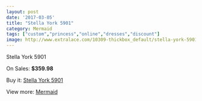 ```yaml
---
layout: post
date: '2017-03-05'
title: "Stella York 5901"
category: Mermaid
tags: ["custom","princess","online","dresses","discount"]
image: http://www.extralace.com/10309-thickbox_default/stella-york-5901.jpg
---
```

Stella York 5901

On Sales: **$359.98**
<a href="https://www.extralace.com/mermaid/4864-stella-york-5901.html"><amp-img layout="responsive" width="600" height="600" src="//www.extralace.com/10309-thickbox_default/stella-york-5901.jpg" alt="Stella York 5901 0" /></a>
<a href="https://www.extralace.com/mermaid/4864-stella-york-5901.html"><amp-img layout="responsive" width="600" height="600" src="//www.extralace.com/10310-thickbox_default/stella-york-5901.jpg" alt="Stella York 5901 1" /></a>
<a href="https://www.extralace.com/mermaid/4864-stella-york-5901.html"><amp-img layout="responsive" width="600" height="600" src="//www.extralace.com/10311-thickbox_default/stella-york-5901.jpg" alt="Stella York 5901 2" /></a>

Buy it: [Stella York 5901](https://www.extralace.com/mermaid/4864-stella-york-5901.html "Stella York 5901")

View more: [Mermaid](https://www.extralace.com/5-mermaid "Mermaid")